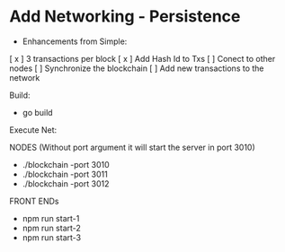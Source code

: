 # Add Networking - Persistence

- Enhancements from Simple:

[ x ] 3 transactions per block
[ x ] Add Hash Id to Txs
[ ] Conect to other nodes
[ ] Synchronize the blockchain
[ ] Add new transactions to the network

Build:

- go build

Execute Net:

NODES (Without port argument it will start the server in port 3010)

- ./blockchain -port 3010
- ./blockchain -port 3011
- ./blockchain -port 3012

FRONT ENDs

- npm run start-1
- npm run start-2
- npm run start-3

